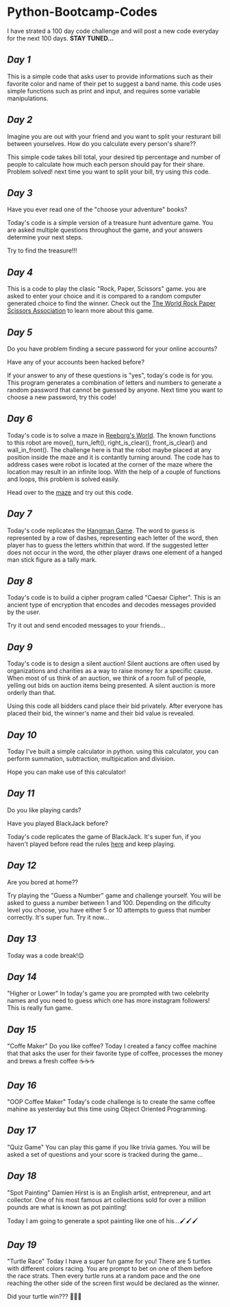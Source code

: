 # Python-Bootcamp-Codes
 I have strated a 100 day code challenge and will post a new code everyday for the next 100 days. 
**STAY TUNED...**

## *Day 1*
This is a simple code that asks user to provide informations such as their favorite color and name of their pet to suggest a band name. this code uses simple functions such as print and input, and requires some variable manipulations.

## *Day 2*
Imagine you are out with your friend and you want to split your resturant bill between yourselves. How do you calculate every person's share??

This simple code takes bill total, your desired tip percentage and number of people to calculate how much each person should pay for their share. 
Problem solved! next time you want to split your bill, try using this code.

## *Day 3*
Have you ever read one of the "choose your adventure" books?

Today's code is a simple version of a treasure hunt adventure game. You are asked multiple questions throughout the game, and your answers determine your next steps.

Try to find the treasure!!!

## *Day 4*
This is a code to play the clasic "Rock, Paper, Scissors" game. you are asked to enter your choice and it is compared to a random computer generated choice to find the winner. Check out the [The World Rock Paper Scissors Association](https://www.wrpsa.com/) to learn more about this game.

## *Day 5*
Do you have problem finding a secure password for your online accounts?

Have any of your accounts been hacked before?

If your answer to any of these questions is "yes", today's code is for you. This program generates a combination of letters and numbers to generate a random password that cannot be guessed by anyone. Next time you want to choose a new password, try this code!

## *Day 6*
Today's code is to solve a maze in [Reeborg's World](https://reeborg.ca/reeborg.html?lang=en&mode=python&menu=worlds%2Fmenus%2Freeborg_intro_en.json&name=Maze&url=worlds%2Ftutorial_en%2Fmaze1.json). The known functions to this robot are move(), turn_left(), right_is_clear(), front_is_clear() and wall_in_front(). The challenge here is that the robot maybe placed at any position inside the maze and it is contantly turning around. The code has to address cases were robot is located at the corner of the maze where the location may result in an infinite loop. With the help of a couple of functions and loops, this problem is solved easily. 

Head over to the [maze](https://reeborg.ca/reeborg.html?lang=en&mode=python&menu=worlds%2Fmenus%2Freeborg_intro_en.json&name=Maze&url=worlds%2Ftutorial_en%2Fmaze1.json) and try out this code.

## *Day 7*
Today's code replicates the [Hangman Game](https://en.wikipedia.org/wiki/Hangman_(game)). The word to guess is represented by a row of dashes, representing each letter of the word, then player has to guess the letters whithin that word. If the suggested letter does not occur in the word, the other player draws one element of a hanged man stick figure as a tally mark.

## *Day 8*
Today's code is to build a cipher program called "Caesar Cipher". This is an ancient type of encryption that encodes and decodes messages provided by the user.

Try it out and send encoded messages to your friends...

## *Day 9*
Today's code is to design a silent auction! Silent auctions are often used by organizations and charities as a way to raise money for a specific cause. When most of us think of an auction, we think of a room full of people, yelling out bids on auction items being presented. A silent auction is more orderly than that.

Using this code all bidders cand place their bid privately. After everyone has placed their bid, the winner's name and their bid value is revealed.

## *Day 10*
Today I've built a simple calculator in python. using this calculator, you can perform summation, subtraction, multipication and division.

Hope you can make use of this calculator!

## *Day 11*
Do you like playing cards?

Have you played BlackJack before?

Today's code replicates the game of BlackJack. It's super fun, if you haven't played before read the rules [here](https://en.wikipedia.org/wiki/Blackjack) and keep playing.

## *Day 12*
Are you bored at home??

Try playing the "Guess a Number" game and challenge yourself. You will be asked to guess a number between 1 and 100. Depending on the dificulty level you choose, you have either 5 or 10 attempts to guess that number correctly. It's super fun. Try it now...

## *Day 13*
Today was a code break!😌

## *Day 14* 
"Higher or Lower"
In today's game you are prompted with two celebrity names and you need to guess which one has more instagram followers!
This is really fun game.

## *Day 15*
"Coffe Maker"
Do you like coffee? Today I created a fancy coffee machine that that asks the user for their favorite type of coffee, processes the money and brews a fresh coffee ☕☕☕

## *Day 16*
"OOP Coffee Maker"
Today's code challenge is to create the same coffee mahine as yesterday but this time using Object Oriented Programming.

## *Day 17*
"Quiz Game"
You can play this game if you like trivia games. You will be asked a set of questions and your score is tracked during the game...

## *Day 18*
"Spot Painting"
Damien Hirst is is an English artist, entrepreneur, and art collector. One of his most famous art collections sold for over a million pounds are what is known as pot painting!

Today I am going to generate a spot painting like one of his...🖌🖌🖌

## *Day 19*
"Turtle Race"
Today I have a super fun game for you! There are 5 turtles with different colors racing. You are prompt to bet on one of them before the race strats. Then every turtle runs at a random pace and the one reaching the other side of the screen first would be declared as the winner.

Did your turtle win??? 🐢🐢🐢

